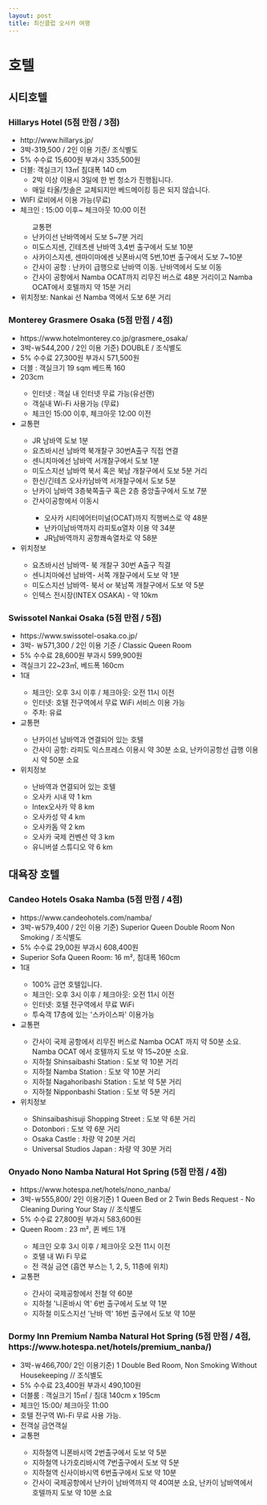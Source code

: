 ```yaml
---
layout: post
title: 최신클럽 오사카 여행
---
```


<h1>호텔</h1>
<h2>시티호텔</h2>
<h3>Hillarys Hotel (5점 만점 / 3점)</h3>
<div>
<ul>
 <li>http://www.hillarys.jp/</li>
 <li>3박-319,500 / 2인 이용 기준/ 조식별도 </li>
 <li>5% 수수료 15,600원 부과시 335,500원</li>
 <li>더블: 객실크기 13㎡  침대폭 140 cm
 <ul>
  <li>2박 이상 이용시 3일에 한 번 청소가 진행됩니다. </li>
  <li>매일 타올/칫솔은 교체되지만 베드메이킹 등은 되지 않습니다.</li>
 </ul>
 <li>WIFI 로비에서  이용 가능(무료)</li>
 <li>체크인 : 15:00 이후~ 체크아웃 10:00 이전</li>
 <ul>교통편
  <li>난카이선 난바역에서 도보 5~7분 거리</li>
  <li>미도스지센, 긴테츠센 난바역 3,4번 출구에서 도보 10분</li>
  <li>사카이스지센, 센마이마에센 닛폰바시역 5번,10번 출구에서 도보 7~10분</li>
  <li>간사이 공항 : 난카이 급행으로 난바역 이동. 난바역에서 도보 이동</li>
  <li>간사이 공항에서 Namba OCAT까지 리무진 버스로 48분 거리이고 Namba OCAT에서 호텔까지 약 15분 거리</li>
 </ul>
 <li>위치정보: Nankai 선 Namba 역에서 도보 6분 거리</li>
</ul>
</div>

<h3>Monterey Grasmere Osaka (5점 만점 / 4점) </h3>
<div>
<ul>
 <li>https://www.hotelmonterey.co.jp/grasmere_osaka/</li>
 <li>3박-￦544,200 / 2인 이용 기준) DOUBLE / 조식별도</li>
 <li>5% 수수료 27,300원 부과시 571,500원</li>
 <li>더블 : 객실크기 19 sqm 베드폭 160 <li>203cm</li>
  <ul>
   <li>인터넷 : 객실 내 인터넷 무료 가능(유선랜) </li>
   <li>객실내 Wi-Fi 사용가능 (무료) </li>
   <li>체크인 15:00 이후, 체크아웃 12:00 이전 </li>
  </ul>
 <li>교통편</li>
  <ul>
	<li>JR 남바역 도보 1분</li>
	<li>요츠바시선 남바역 북개찰구 30번A출구 직접 연결</li>
	<li>센니치마에선 남바역 서개찰구에서 도보 1분</li>
	<li>미도스지선 남바역 북서 혹은 북남 개찰구에서 도보 5분 거리</li>
	<li>한신/긴테츠 오사카남바역 서개찰구에서 도보 5분</li>
	<li>난카이 남바역 3층북쪽출구 혹은 2층 중앙출구에서 도보 7분</li>
	<li>간사이공항에서 이동시</li>
	 <ul>
	  <li>오사카 시티에어터미널(OCAT)까지 직행버스로 약 48분</li>
      <li>난카이남바역까지 라피토α열차 이용 약 34분</li>
      <li>JR남바역까지 공항쾌속열차로 약 58분</li>
     </ul>
  </ul>
 <li>위치정보</li>
  <ul>
   <li>요츠바시선 남바역- 북 개찰구 30번 A출구 직결</li>
   <li>센니치마에선 남바역- 서쪽 개찰구에서 도보 약 1분</li>
   <li>미도스지선 남바역- 북서 or 북남쪽 개찰구에서 도보 약 5분</li>
   <li>인텍스 전시장(INTEX OSAKA) - 약 10km</li>
  </ul>
</ul>
</div>

<h3>Swissotel Nankai Osaka (5점 만점 / 5점)</h3>
<div>
<ul>
 <li>https://www.swissotel-osaka.co.jp/</li>
 <li>3박- ￦571,300 / 2인 이용 기준 / Classic Queen Room </li>
 <li>5% 수수료 28,600원 부과시 599,900원</li>
 <li>객실크기 22~23㎡, 베드폭 160cm <li>1대</li>
  <ul>
   <li>체크인: 오후 3시 이후 / 체크아웃: 오전 11시 이전</li>
   <li>인터넷: 호텔 전구역에서 무료 WiFi 서비스 이용 가능 </li>
   <li>주차: 유료</li>
  </ul>
 <li>교통편</li>
  <ul>
   <li>난카이선 남바역과 연결되어 있는 호텔</li>
   <li>간사이 공항: 라피도 익스프레스 이용시 약 30분 소요, 난카이공항선 급행 이용시 약 50분 소요</li>
  </ul>
 <li>위치정보</li>
  <ul>
   <li>난바역과 연결되어 있는 호텔</li>
   <li>오사카 시내 약 1 km</li>
   <li>Intex오사카 약 8 km</li>
   <li>오사카성 약 4 km</li>
   <li>오사카돔 약 2 km</li>
   <li>오사카 국제 컨벤션 약 3 km</li>
   <li>유니버셜 스튜디오 약 6 km</li>
  </ul>
</ul>
</div>

<h2> 대욕장 호텔 </h2>

<h3>Candeo Hotels Osaka Namba (5점 만점 / 4점)</h3>
<div>
<ul>
 <li>https://www.candeohotels.com/namba/ </li>
 <li>3박-￦579,400 / 2인 이용 기준)  Superior Queen Double Room Non Smoking / 조식별도</li>
 <li>5% 수수료 29,00원 부과시 608,400원</li>
 <li>Superior Sofa Queen Room: 16 m², 침대폭 160cm <li>1대</li>
  <ul>
   <li>100% 금연 호텔입니다. </li>
   <li>체크인: 오후 3시 이후 / 체크아웃: 오전 11시 이전</li>
   <li>인터넷: 호텔 전구역에서 무료 WiFi</li>
   <li>투숙객 17층에 있는 '스카이스파' 이용가능</li>
  </ul>
 <li>교통편</li>
  <ul>
   <li>간사이 국제 공항에서 리무진 버스로 Namba OCAT 까지 약 50분 소요. Namba OCAT 에서 호텔까지 도보 약 15~20분 소요. </li>
   <li>지하철 Shinsaibashi Station : 도보 약 10분 거리</li>
   <li>지하철 Namba Station : 도보 약 10분 거리</li>
   <li>지하철 Nagahoribashi Station : 도보 약 5분 거리</li>
   <li>지하철 Nipponbashi Station : 도보 약 5분 거리</li>
  </ul>
 <li>위치정보</li>
  <ul>
   <li>Shinsaibashisuji Shopping Street : 도보 약 6분 거리</li>
   <li>Dotonbori : 도보 약 6분 거리</li>
   <li>Osaka Castle : 차량 약 20분 거리</li>
   <li>Universal Studios Japan : 차량 약 30분 거리</li>
  </ul>
</ul>
</div>

<h3>Onyado Nono Namba Natural Hot Spring (5점 만점 / 4점)</h3>
<div>
<ul>
 <li>https://www.hotespa.net/hotels/nono_nanba/</li>
 <li>3박-￦555,800/ 2인 이용기준) 1 Queen Bed or 2 Twin Beds Request - No Cleaning During Your Stay // 조식별도 </li>
 <li>5% 수수료 27,800원 부과시 583,600원</li>
 <li>Queen Room : 23 m², 퀸 베드 1개</li>
  <ul>
   <li>체크인 오후 3시 이후 / 체크아웃 오전 11시 이전</li>
   <li>호텔 내 Wi Fi 무료</li>
   <li>전 객실 금연 (흡연 부스는 1, 2, 5, 11층에 위치)</li>
  </ul>
 <li>교통편</li>
  <ul>
   <li>간사이 국제공항에서 전철 약 60분</li>
   <li>지하철 '니혼바시 역' 6번 출구에서 도보 약 1분</li>
   <li>지하철 미도스지선 '난바 역' 16번 출구에서 도보 약 10분</li>
  </ul>
</ul>
</div>

<h3> Dormy Inn Premium Namba Natural Hot Spring  (5점 만점 / 4점, https://www.hotespa.net/hotels/premium_nanba/)</h3>
<div>
<ul>
 <li>3박-￦466,700/ 2인 이용기준)  1 Double Bed Room, Non Smoking Without Housekeeping // 조식별도 </li>
 <li>5% 수수료 23,400원 부과시 490,100원</li>
 <li>더블룸 : 객실크기 15㎡ / 침대 140cm x 195cm</li>
 <li>체크인 15:00/ 체크아웃 11:00</li>
 <li>호텔 전구역 Wi-Fi 무료 사용 가능.</li>
 <li>전객실 금연객실</li>

 <li>교통편</li>
  <ul>
   <li>지하철역 니폰바시역 2번출구에서 도보 약 5분</li>
   <li>지하철역 나가호리바시역 7번출구에서 도보 약 5분</li>
   <li>지하철역 신사이바시역 6번출구에서 도보 약 10분</li>
   <li>간사이 국제공항에서 난카이 남바역까지 약 40여분 소요, 난카이 남바역에서 호텔까지 도보 약 10분 소요</li>
  </ul>
</ul>
</div>
